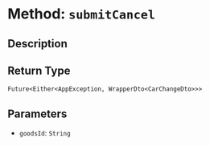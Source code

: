 # Method: `submitCancel`

## Description



## Return Type
`Future<Either<AppException, WrapperDto<CarChangeDto>>>`

## Parameters

- `goodsId`: `String`
